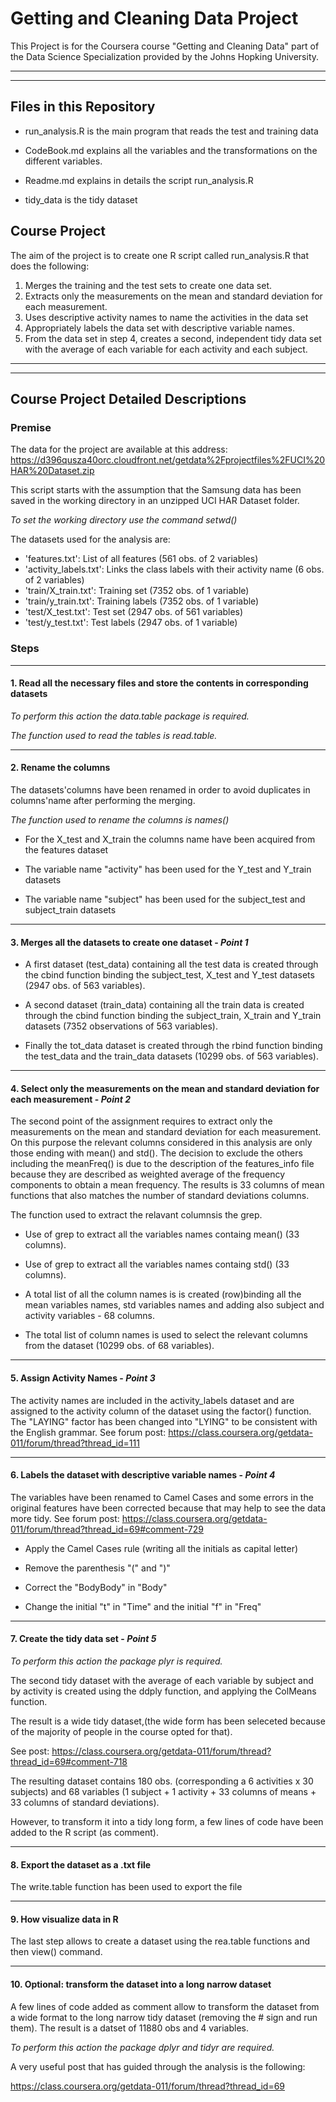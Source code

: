 # Getting and Cleaning Data Project
This Project is for the Coursera course "Getting and Cleaning Data" part of the Data Science Specialization provided by the Johns Hopking University.

---
---

## Files in this Repository

* run_analysis.R is the main program that reads the test and training data

* CodeBook.md explains all the variables and the transformations on the different variables.

* Readme.md explains in details the script run_analysis.R

* tidy_data is the tidy dataset


## Course Project

The aim of the project is to create one R script called run_analysis.R that does the following: 

1.  Merges the training and the test sets to create one data set.
2.	Extracts only the measurements on the mean and standard deviation for each measurement. 
3.	Uses descriptive activity names to name the activities in the data set
4.	Appropriately labels the data set with descriptive variable names. 
5.	From the data set in step 4, creates a second, independent tidy data set with the average of each variable for each activity and each subject.


---

---

## Course Project Detailed Descriptions

### Premise
The data for the project are available at this address: 
https://d396qusza40orc.cloudfront.net/getdata%2Fprojectfiles%2FUCI%20HAR%20Dataset.zip 

This script starts with the assumption that the Samsung data has been saved in the working directory in an unzipped UCI HAR Dataset folder. 

*To set the working directory use the command setwd()*

The datasets used for the analysis are:

* 'features.txt': List of all features (561 obs. of 2 variables)
* 'activity_labels.txt': Links the class labels with their activity name (6 obs. of 2 variables)
* 'train/X_train.txt': Training set (7352 obs. of 1 variable)
* 'train/y_train.txt': Training labels (7352 obs. of 1 variable)
* 'test/X_test.txt': Test set (2947 obs. of 561 variables)
* 'test/y_test.txt': Test labels (2947 obs. of 1 variable)


### Steps 

---

#### 1. Read all the necessary files and store the contents in corresponding datasets

*To perform this action the data.table package is required.*

*The function used to read the tables is read.table.*

---


#### 2. Rename the columns

The datasets'columns have been renamed in order to avoid duplicates in columns'name after performing the merging.

*The function used to rename the columns is names()*

* For the X_test and X_train the columns name have been acquired from the features dataset

* The variable name "activity" has been used for the Y_test and Y_train datasets

* The variable name "subject" has been used for the subject_test and subject_train datasets


---

#### 3. Merges all the datasets to create one dataset - *Point 1*

* A first dataset (test_data) containing all the test data is created through the cbind function binding the subject_test, X_test and Y_test datasets (2947 obs. of 563 variables).

* A second dataset (train_data) containing all the train data is created through the cbind function binding the subject_train, X_train and Y_train datasets (7352 observations of 563 variables).

* Finally the tot_data dataset is created through the rbind function binding the test_data and the train_data datasets (10299 obs. of 563 variables).

---


#### 4. Select only the measurements on the mean and standard deviation for each measurement - *Point 2*

The second point of the assignment requires to extract only the measurements on the mean and standard deviation for each measurement. 
On this purpose the relevant columns considered in this analysis are only those ending with mean() and std(). The decision to exclude the others including the meanFreq() is due to the description of the features_info file because they are described as weighted average of the frequency components to obtain a mean frequency. The results is 33 columns of mean functions that also matches the number of standard deviations columns.

The function used to extract the relavant columnsis the grep. 

* Use of grep to extract all the variables names containg mean()  (33 columns).

* Use of grep to extract all the variables names containg std()  (33 columns).

* A total list of all the column names is is created (row)binding all the mean variables names, std variables names and adding also subject and activity variables - 68 columns.

* The total list of column names is used to select the relevant columns from the dataset (10299 obs. of 68 variables).


---

#### 5. Assign Activity Names - *Point 3*

The activity names are included in the activity_labels dataset and are assigned to the activity column of the dataset using the factor() function.
The "LAYING" factor has been changed into "LYING" to be consistent with the English grammar.
See forum post:
https://class.coursera.org/getdata-011/forum/thread?thread_id=111


---

#### 6. Labels the dataset with descriptive variable names - *Point 4*

The variables have been renamed to Camel Cases and some errors in the original features have been corrected because that may help to see the data more tidy.
See forum post:
https://class.coursera.org/getdata-011/forum/thread?thread_id=69#comment-729

* Apply the Camel Cases rule (writing all the initials as capital letter)

* Remove the parenthesis "(" and ")"

* Correct the "BodyBody" in "Body"

* Change the initial "t" in "Time" and the initial "f" in "Freq"

---

#### 7. Create the tidy data set - *Point 5*

*To perform this action the package plyr is required.*

The second tidy dataset with the average of each variable by subject and by activity is created using the ddply function, and applying the ColMeans function.

The result is a wide tidy dataset,(the wide form has been seleceted because of the majority of people in the course opted for that).

See post:
https://class.coursera.org/getdata-011/forum/thread?thread_id=69#comment-718

The resulting dataset contains 180 obs. (corresponding a 6 activities x 30 subjects) and 68 variables (1 subject + 1 activity + 33 columns of means + 33 columns of standard deviations). 


However, to transform it into a tidy long form, a few lines of code have been added to the R script (as comment).


---

#### 8. Export the dataset as a .txt file
The write.table function has been used to export the file

---

#### 9. How visualize data in R
The last step allows to create a dataset using the rea.table functions and then view() command.


---

#### 10. Optional: transform the dataset into a long narrow dataset

A few lines of code added as comment allow to transform the dataset from a wide format to the long narrow tidy dataset (removing the # sign and run them). The result is a datset of 11880 obs and 4 variables.

*To perform this action the package dplyr and tidyr are required.*

A very useful post that has guided through the analysis is the following:

https://class.coursera.org/getdata-011/forum/thread?thread_id=69

